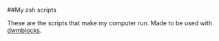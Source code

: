 ##My zsh scripts

These are the scripts that make my computer run.
Made to be used with [dwmblocks](https://github.com/LukeSmithxyz/dwmblocks).
